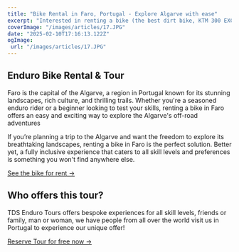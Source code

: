 ```yaml
---
title: "Bike Rental in Faro, Portugal - Explore Algarve with ease"
excerpt: "Interested in renting a bike (the best dirt bike, KTM 300 EXC), all gear included (premium brands with all sizes), a full day guided tour in the beautiful Algarve and a traditional Portuguise lunch with drinks all included?"
coverImage: "/images/articles/17.JPG"
date: "2025-02-10T17:16:13.122Z"
ogImage:
 url: "/images/articles/17.JPG"
---
```


## Enduro Bike Rental & Tour

Faro is the capital of the Algarve, a region in Portugal known for its stunning landscapes, rich culture, and thrilling trails. Whether you're a seasoned enduro rider or a beginner looking to test your skills, renting a bike in Faro offers an easy and exciting way to explore the Algarve's off-road adventures

If you’re planning a trip to the Algarve and want the freedom to explore its breathtaking landscapes, renting a bike in Faro is the perfect solution. Better yet, a fully inclusive experience that caters to all skill levels and preferences is something you won't find anywhere else.

[See the bike for rent →](/bikes)


## Who offers this tour?

TDS Enduro Tours offers bespoke experiences for all skill levels, friends or family, man or woman, we have people from all over the world visit us in Portugal to experience our unique offer!

[Reserve Tour for free now →](/reserve)